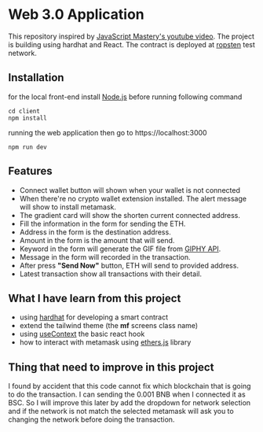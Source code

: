 # Web 3.0 Application
This repository inspired by [JavaScript Mastery's youtube video](https://www.youtube.com/watch?v=Wn_Kb3MR_cU). The project is building using hardhat and React.
The contract is deployed at [ropsten](https://ropsten.etherscan.io/address/0x495d6a217169993ab0eef54a3bf5e9c44dc0076c) test network.

## Installation

for the local front-end install [Node.js](https://nodejs.org/en/) before running following command
```
cd client
npm install
```
running the web application then go to https://localhost:3000
```
npm run dev
```


## Features
- Connect wallet button will shown when your wallet is not connected
- When there're no crypto wallet extension installed. The alert message will show to install metamask.
- The gradient card will show the shorten current connected address.
- Fill the information in the form for sending the ETH.
- Address in the form is the destination address.
- Amount in the form is the amount that will send.
- Keyword in the form will generate the GIF file from [GIPHY API](https://developers.giphy.com/docs).
- Message in the form will recorded in the transaction.
- After press **"Send Now"** button, ETH will send to provided address. 
- Latest transaction show all transactions with their detail.

## What I have learn from this project
- using [hardhat](https://hardhat.org/) for developing a smart contract
- extend the tailwind theme (the **mf** screens class name)
- using [useContext](https://reactjs.org/docs/hooks-reference.html#usecontext) the basic react hook
- how to interact with metamask using [ethers.js](https://docs.ethers.io/v5/) library

## Thing that need to improve in this project
I found by accident that this code cannot fix which blockchain that is going to do the transaction. I can sending the 0.001 BNB when I connected it as BSC. So I will improve this later by add the dropdown for network selection and if the network is not match the selected metamask will ask you to changing the network before doing the transaction.